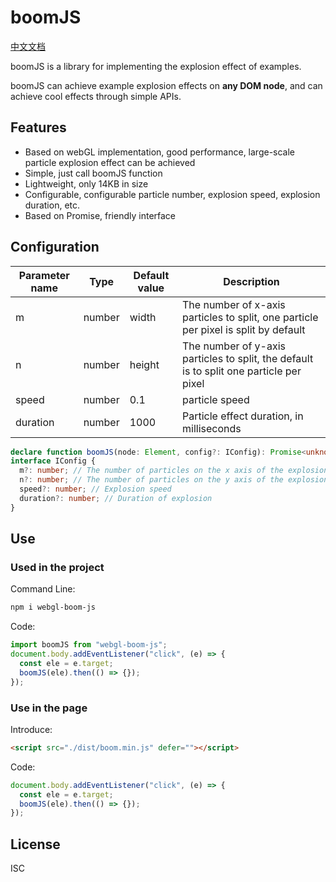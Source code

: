 # boomJS

[中文文档](https://github.com/junqiuzhang/boom-js/blob/master/README_zh-CN.md)

boomJS is a library for implementing the explosion effect of examples.

boomJS can achieve example explosion effects on <b>any DOM node</b>, and can achieve cool effects through simple APIs.

## Features

- Based on webGL implementation, good performance, large-scale particle explosion effect can be achieved
- Simple, just call boomJS function
- Lightweight, only 14KB in size
- Configurable, configurable particle number, explosion speed, explosion duration, etc.
- Based on Promise, friendly interface

## Configuration

| Parameter name | Type   | Default value | Description                                                                             |
| -------------- | ------ | ------------- | --------------------------------------------------------------------------------------- |
| m              | number | width         | The number of x-axis particles to split, one particle per pixel is split by default     |
| n              | number | height        | The number of y-axis particles to split, the default is to split one particle per pixel |
| speed          | number | 0.1           | particle speed                                                                          |
| duration       | number | 1000          | Particle effect duration, in milliseconds                                               |

```ts
declare function boomJS(node: Element, config?: IConfig): Promise<unknown>;
interface IConfig {
  m?: number; // The number of particles on the x axis of the explosion
  n?: number; // The number of particles on the y axis of the explosion
  speed?: number; // Explosion speed
  duration?: number; // Duration of explosion
}
```

## Use

### Used in the project

Command Line:

```sh
npm i webgl-boom-js
```

Code:

```ts
import boomJS from "webgl-boom-js";
document.body.addEventListener("click", (e) => {
  const ele = e.target;
  boomJS(ele).then(() => {});
});
```

### Use in the page

Introduce:

```html
<script src="./dist/boom.min.js" defer=""></script>
```

Code:

```ts
document.body.addEventListener("click", (e) => {
  const ele = e.target;
  boomJS(ele).then(() => {});
});
```

## License

ISC
